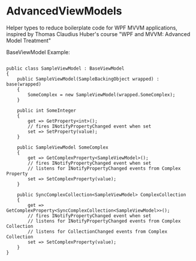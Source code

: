 # AdvancedViewModels

Helper types to reduce boilerplate code for WPF MVVM applications, inspired by Thomas Claudius Huber's course "WPF and MVVM: Advanced Model Treatment"

BaseViewModel Example:

```

public class SampleViewModel : BaseViewModel
{
    public SampleViewModel(SampleBackingObject wrapped) : base(wrapped)
    {
        SomeComplex = new SampleViewModel(wrapped.SomeComplex);
    }
    
    public int SomeInteger
    {
        get => GetProperty<int>();
        // fires INotifyPropertyChanged event when set
        set => SetProperty(value);
    }
    
    public SampleViewModel SomeComplex
    {
        get => GetComplexProperty<SampleViewModel>();
        // fires INotifyPropertyChanged event when set
        // listens for INotifyPropertyChanged events from Complex Property
        set => SetComplexProperty(value);
    }
    
    public SyncComplexCollection<SampleViewModel> ComplexCollection
    {
        get => GetComplexProperty<SyncComplexCollection<SampleViewModel>>();
        // fires INotifyPropertyChanged event when set
        // listens for INotifyPropertyChanged events from Complex Collection
        // listens for CollectionChanged events from Complex Collection
        set => SetComplexProperty(value);
    }
}

```
